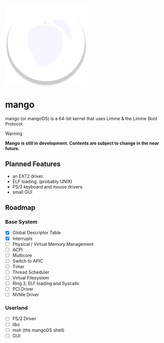 ![logo](https://raw.githubusercontent.com/cosmicdaman/mango/refs/heads/master/.art/logo.webp)
# mango
mango (or mangoOS) is a 64-bit kernel that uses Limine & the Limine Boot Protocol.
> [!WARNING]
> **Mango is still in development. Contents are subject to change in the near future.**
## Planned Features
- an EXT2 driver.
- ELF loading. (probably UNIX)
- PS/2 keyboard and mouse drivers.
- small GUI
## Roadmap

### Base System
- [X] Global Descriptor Table
- [X] Interrupts
- [ ] Physical / Virtual Memory Management
- [ ] ACPI
- [ ] Multicore
- [ ] Switch to APIC
- [ ] Timer
- [ ] Thread Scheduler
- [ ] Virtual Filesystem 
- [ ] Ring 3, ELF loading and Syscalls
- [ ] PCI Driver
- [ ] NVMe Driver

### Userland
- [ ] PS/2 Driver
- [ ] libc
- [ ] msh (the mangoOS shell)
- [ ] GUI
